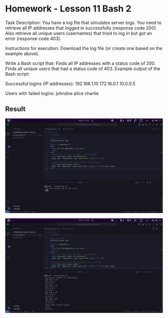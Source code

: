 # Homework - Lesson 11 Bash 2

Task Description:
You have a log file that simulates server logs.
You need to retrieve all IP addresses that logged in successfully (response code 200). Also retrieve all unique users (usernames) that tried to log in but got an error (response code 403).

Instructions for execution:
Download the log file (or create one based on the example above).

Write a Bash script that:
Finds all IP addresses with a status code of 200.
Finds all unique users that had a status code of 403.
Example output of the Bash script:

Successful logins (IP addresses):
192.168.1.10
172.16.0.1
10.0.0.5

Users with failed logins:
johndoe
alice
charlie

## Result
![Result](https://github.com/railsroger/Maksim_Aleksandrovich_DOS24/blob/main/Homework_Lesson_12_Bash_2/images/fail.png)

![Result](https://github.com/railsroger/Maksim_Aleksandrovich_DOS24/blob/main/Homework_Lesson_12_Bash_2/images/success.png)